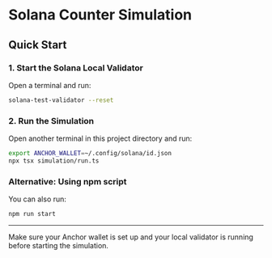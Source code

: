 # Solana Counter Simulation

## Quick Start

### 1. Start the Solana Local Validator

Open a terminal and run:

```bash
solana-test-validator --reset
```

### 2. Run the Simulation

Open another terminal in this project directory and run:

```bash
export ANCHOR_WALLET=~/.config/solana/id.json
npx tsx simulation/run.ts
```

### Alternative: Using npm script

You can also run:

```bash
npm run start
```

---

Make sure your Anchor wallet is set up and your local validator is running before starting the simulation.
